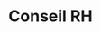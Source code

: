 ---
tags: cards
cardOrder: order:1;
wrapColor: yellow_wrap
title: Conseil RH
image: /img/conseil_rh.png
imgClass: h-100
altImage: Conseil RH
jqueryClass: conseil
bgColor:  bg_yellow
backTitleColor: blue
textColor: blue
description: ["Ponctuel ou permanent", "Un véritable support pour:"]
descriptionListItem: ["Entreprises","Associations", "Particuliers","IRP","Médecins (généralistes, du travail)"]
buttonBack: card_btn_back
---